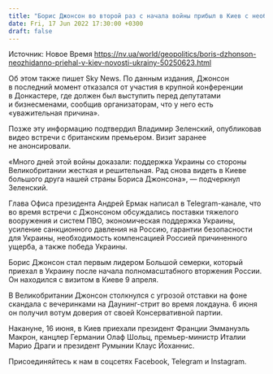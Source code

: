 ```yaml
---
title: "Борис Джонсон во второй раз с начала войны прибыл в Киев с необъявленным визитом"
date: Fri, 17 Jun 2022 17:30:00 +0300
draft: false
---
```

Источник: Новое Время https://nv.ua/world/geopolitics/boris-dzhonson-neozhidanno-priehal-v-kiev-novosti-ukrainy-50250623.html


Об этом также пишет Sky News. По данным издания, Джонсон в последний момент отказался от участия в крупной конференции в Донкастере, где должен был выступить перед депутатами и бизнесменами, сообщив организаторам, что у него есть «уважительная причина».

Позже эту информацию подтвердил Владимир Зеленский, опубликовав видео встречи с британским премьером. Визит заранее не анонсировали.

«Много дней этой войны доказали: поддержка Украины со стороны Великобритании жесткая и решительная. Рад снова видеть в Киеве большого друга нашей страны Бориса Джонсона», — подчеркнул Зеленский.

Глава Офиса президента Андрей Ермак написал в Telegram-канале, что во время встречи с Джонсоном обсуждались поставки тяжелого вооружения и систем ПВО, экономическая поддержка Украины, усиление санкционного давления на Россию, гарантии безопасности для Украины, необходимость компенсацией Россией причиненного ущерба, а также победа Украины.

Борис Джонсон стал первым лидером Большой семерки, который приехал в Украину после начала полномасштабного вторжения России. Он находился с визитом в Киеве 9 апреля.

В Великобритании Джонсон столкнулся с угрозой отставки на фоне скандала с вечеринками на Даунинг-стрит во время локдауна. 6 июня он получил вотум доверия от своей Консервативной партии.

Накануне, 16 июня, в Киев приехали президент Франции Эммануэль Макрон, канцлер Германии Олаф Шольц, премьер-министр Италии Марио Драги и президент Румынии Клаус Йоханнис.

Присоединяйтесь к нам в соцсетях Facebook, Telegram и Instagram.
